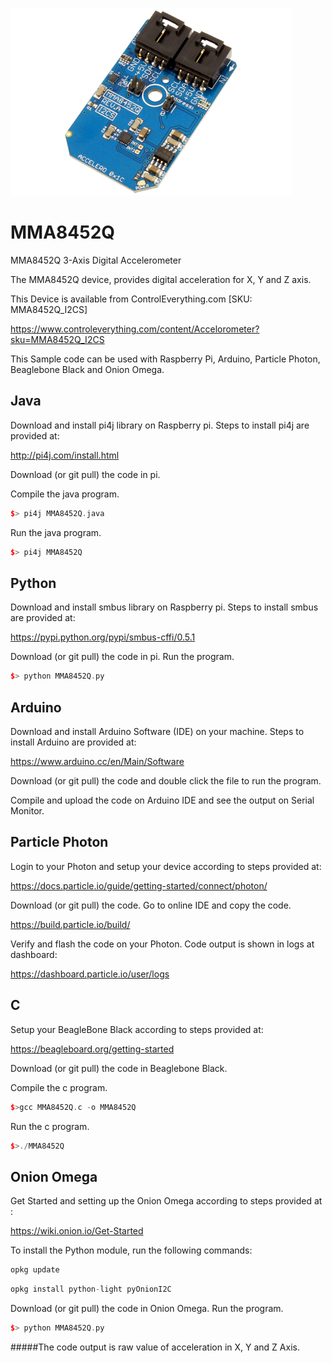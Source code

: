 [![MMA8452Q](MMA8452Q_I2C.png)](https://www.controleverything.com/content/Accelorometer?sku=MMA8452Q_I2CS)
# MMA8452Q
MMA8452Q 3-Axis Digital Accelerometer

The MMA8452Q device, provides digital acceleration for X, Y and Z axis.

This Device is available from ControlEverything.com [SKU: MMA8452Q_I2CS]

https://www.controleverything.com/content/Accelorometer?sku=MMA8452Q_I2CS

This Sample code can be used with Raspberry Pi, Arduino, Particle Photon, Beaglebone Black and Onion Omega.

## Java
Download and install pi4j library on Raspberry pi. Steps to install pi4j are provided at:

http://pi4j.com/install.html

Download (or git pull) the code in pi.

Compile the java program.
```cpp
$> pi4j MMA8452Q.java
```

Run the java program.
```cpp
$> pi4j MMA8452Q
```

## Python
Download and install smbus library on Raspberry pi. Steps to install smbus are provided at:

https://pypi.python.org/pypi/smbus-cffi/0.5.1

Download (or git pull) the code in pi. Run the program.

```cpp
$> python MMA8452Q.py
```

## Arduino
Download and install Arduino Software (IDE) on your machine. Steps to install Arduino are provided at:

https://www.arduino.cc/en/Main/Software

Download (or git pull) the code and double click the file to run the program.

Compile and upload the code on Arduino IDE and see the output on Serial Monitor.


## Particle Photon

Login to your Photon and setup your device according to steps provided at:

https://docs.particle.io/guide/getting-started/connect/photon/

Download (or git pull) the code. Go to online IDE and copy the code.

https://build.particle.io/build/

Verify and flash the code on your Photon. Code output is shown in logs at dashboard:

https://dashboard.particle.io/user/logs


## C

Setup your BeagleBone Black according to steps provided at:

https://beagleboard.org/getting-started

Download (or git pull) the code in Beaglebone Black.

Compile the c program.
```cpp
$>gcc MMA8452Q.c -o MMA8452Q
```
Run the c program.
```cpp
$>./MMA8452Q
```

## Onion Omega

Get Started and setting up the Onion Omega according to steps provided at :

https://wiki.onion.io/Get-Started

To install the Python module, run the following commands:
```cpp
opkg update
```
```cpp
opkg install python-light pyOnionI2C
```

Download (or git pull) the code in Onion Omega. Run the program.

```cpp
$> python MMA8452Q.py
```

#####The code output is raw value of acceleration in X, Y and Z Axis.
